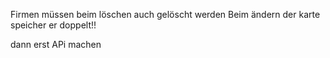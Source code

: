 Firmen müssen beim löschen auch gelöscht werden
Beim ändern der karte speicher er doppelt!! 

dann erst APi machen
